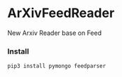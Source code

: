 # ArXivFeedReader
New Arxiv Reader base on Feed

### Install
```bash
pip3 install pymongo feedparser
```